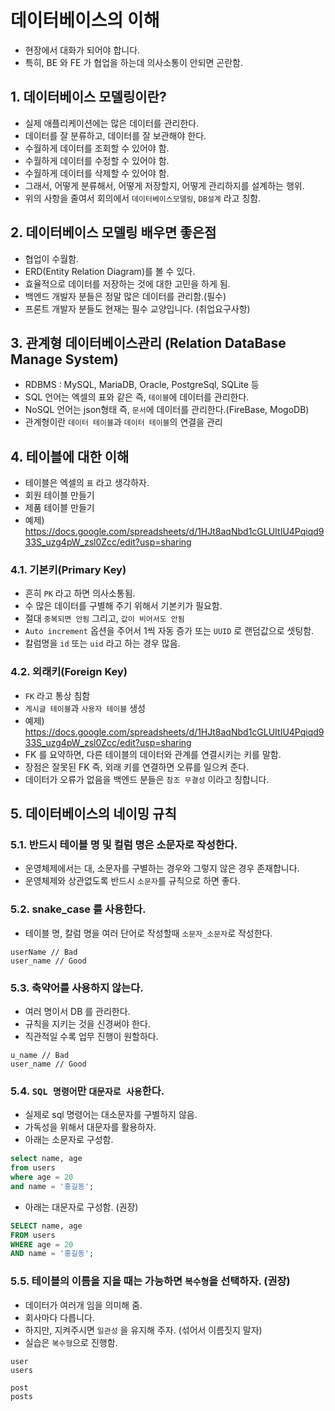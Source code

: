 # 데이터베이스의 이해

- 현장에서 대화가 되어야 합니다.
- 특히, BE 와 FE 가 협업을 하는데 의사소통이 안되면 곤란함.

## 1. 데이터베이스 모델링이란?

- 실제 애플리케이션에는 많은 데이터를 관리한다.
- 데이터를 잘 분류하고, 데이터를 잘 보관해야 한다.
- 수월하게 데이터를 조회할 수 있어야 함.
- 수월하게 데이터를 수정할 수 있어야 함.
- 수월하게 데이터를 삭제할 수 있어야 함.
- 그래서, 어떻게 분류해서, 어떻게 저장할지, 어떻게 관리하지를 설계하는 행위.
- 위의 사항을 줄여서 회의에서 `데이터베이스모델링`, `DB설계` 라고 칭함.

## 2. 데이터베이스 모델링 배우면 좋은점

- 협업이 수월함.
- ERD(Entity Relation Diagram)를 볼 수 있다.
- 효율적으로 데이터를 저장하는 것에 대한 고민을 하게 됨.
- 백엔드 개발자 분들은 정말 많은 데이터를 관리함.(필수)
- 프론트 개발자 분들도 현재는 필수 교양입니다. (취업요구사항)

## 3. 관계형 데이터베이스관리 (Relation DataBase Manage System)

- RDBMS : MySQL, MariaDB, Oracle, PostgreSql, SQLite 등
- SQL 언어는 엑셀의 표와 같은 즉, `테이블`에 데이터를 관리한다.
- NoSQL 언어는 json형태 즉, `문서`에 데이터를 관리한다.(FireBase, MogoDB)
- 관계형이란 `데이터 테이블`과 `데이터 테이블`의 연결을 관리

## 4. 테이블에 대한 이해

- 테이블은 엑셀의 `표` 라고 생각하자.
- 회원 테이블 만들기
- 제품 테이블 만들기
- 예제) https://docs.google.com/spreadsheets/d/1HJt8aqNbd1cGLUItIU4Pqiqd933S_uzg4pW_zsl0Zcc/edit?usp=sharing

### 4.1. 기본키(Primary Key)

- 흔히 `PK` 라고 하면 의사소통됨.
- 수 많은 데이터를 구별해 주기 위해서 기본키가 필요함.
- 절대 `중복되면 안됨` 그리고, `값이 비어서도 안됨`
- `Auto increment` 옵션을 주어서 1씩 자동 증가 또는 `UUID` 로 랜덤값으로 셋팅함.
- 칼럼명을 `id` 또는 `uid` 라고 하는 경우 많음.

### 4.2. 외래키(Foreign Key)

- `FK` 라고 통상 침함
- `게시글 테이블`과 `사용자 테이블` 생성
- 예제) https://docs.google.com/spreadsheets/d/1HJt8aqNbd1cGLUItIU4Pqiqd933S_uzg4pW_zsl0Zcc/edit?usp=sharing
- FK 를 요약하면, 다른 테이블의 데이터와 관계를 연결시키는 키를 말함.
- 장점은 잘못된 FK 즉, 외래 키를 연결하면 오류를 일으켜 준다.
- 데이터가 오류가 없음을 백엔드 분들은 `참조 무결성` 이라고 칭합니다.

## 5. 데이터베이스의 네이밍 규칙

### 5.1. 반드시 테이블 명 및 컬럼 명은 소문자로 작성한다.

- 운영체제에서는 대, 소문자를 구별하는 경우와 그렇지 않은 경우 존재합니다.
- 운영체제와 상관없도록 반드시 `소문자`를 규칙으로 하면 좋다.

### 5.2. snake_case 를 사용한다.

- 테이블 명, 칼럼 명을 여러 단어로 작성할때 `소문자_소문자`로 작성한다.

```
userName // Bad
user_name // Good
```

### 5.3. 축약어를 사용하지 않는다.

- 여러 명이서 DB 를 관리한다.
- 규칙을 지키는 것을 신경써야 한다.
- 직관적일 수록 업무 진행이 원할하다.

```
u_name // Bad
user_name // Good
```

### 5.4. `SQL 명령어`만 `대문자로 사용`한다.

- 실제로 sql 명령어는 대소문자를 구별하지 않음.
- 가독성을 위해서 대문자를 활용하자.
- 아래는 소문자로 구성함.

```sql
select name, age
from users
where age = 20
and name = '홍길동';
```

- 아래는 대문자로 구성함. (권장)

```sql
SELECT name, age
FROM users
WHERE age = 20
AND name = '홍길동';
```

### 5.5. 테이블의 이름을 지을 때는 가능하면 `복수형`을 선택하자. (권장)

- 데이터가 여러개 임을 의미해 줌.
- 회사마다 다릅니다.
- 하지만, 지켜주시면 `일관성` 을 유지해 주자. (섞어서 이름짓지 말자)
- 실습은 `복수형`으로 진행함.

```
user
users

post
posts
```
